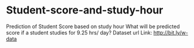 # Student-score-and-study-hour
Prediction of Student Score based on study hour
What will be predicted score if a student studies for 9.25 hrs/ day?
Dataset url Link: http://bit.ly/w-data
